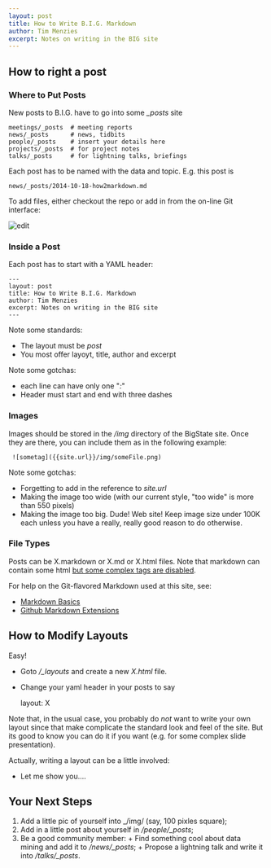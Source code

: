 ```yaml
---
layout: post
title: How to Write B.I.G. Markdown
author: Tim Menzies
excerpt: Notes on writing in the BIG site
---
```


## How to right a post

### Where to Put Posts

New posts to B.I.G. have to go into some _\_posts_ site

    meetings/_posts  # meeting reports
    news/_posts      # news, tidbits
    people/_posts    # insert your details here
    projects/_posts  # for project notes
    talks/_posts     # for lightning talks, briefings

Each post has to be named with the data and topic. E.g. this post is

    news/_posts/2014-10-18-how2markdown.md

To add files, either checkout the repo or add in from the on-line Git interface:

![edit]({{site.url}}/img/newNews.png)

### Inside a Post

Each post has to start with a YAML header:

    ---
    layout: post
    title: How to Write B.I.G. Markdown
    author: Tim Menzies
    excerpt: Notes on writing in the BIG site
    ---


Note some standards:

+ The layout must be _post_ 
+ You most offer layoyt, title, author and excerpt

Note some gotchas: 

+ each line can have only one "_:_"
+ Header must start and end with three dashes

### Images

Images should be stored in the _/img_ directory of the BigState site. Once they are there,
you can include them as in the following example:


     ![sometag]({{site.url}}/img/someFile.png)

Note some gotchas:

+ Forgetting to add in the reference to _site.url_
+ Making the image too wide (with our current style, "too wide" is more than 550 pixels)
+ Making the image too big. Dude! Web site! Keep image size under 100K each unless you have 
  a really, really good reason to do otherwise.

### File Types

Posts can be X.markdown or X.md or X.html files. Note that markdown can contain some html
[but some complex tags are disabled](https://github.com/github/markup/tree/master#html-sanitization).

For help on the Git-flavored Markdown used at this site, see:

+ [Markdown Basics](https://help.github.com/articles/markdown-basics/)
+ [Github Markdown Extensions](https://help.github.com/articles/github-flavored-markdown/)

## How to Modify Layouts

Easy!

+ Goto _/\_layouts_ and create a new _X.html_ file.
+ Change your yaml header in your posts to say

     layout: X

Note that, in the usual case, you probably do _not_ want  to write your own layout since that
make complicate the standard look and feel of the site.  But its good to know you can do it if
you want (e.g. for some complex slide presentation).

Actually, writing a layout can be a little involved:

+ Let me show you....


## Your Next Steps

1. Add a little pic of yourself into _/img/ (say, 100 pixles square);
2. Add in a little post about yourself in _/people/\_posts_;
3. Be a good community member:
       + Find something cool about data mining and add it to  _/news/\_posts_;
			 + Propose a lightning talk and write it into _/talks/\_posts_.
